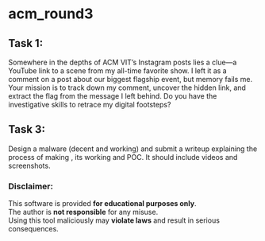 # acm_round3

## Task 1: 
Somewhere in the depths of ACM VIT’s Instagram posts lies a clue—a YouTube link to a scene from my all-time favorite show. I left it as a comment on a post about our biggest flagship event, but memory fails me.
Your mission is to track down my comment, uncover the hidden link, and extract the flag from the message I left behind.
Do you have the investigative skills to retrace my digital footsteps?

## Task 3:
Design a malware (decent and working) and submit a writeup explaining the process of making , its working and POC. It should include videos and screenshots.

### Disclaimer:
This software is provided **for educational purposes only**.  
The author is **not responsible** for any misuse.  
Using this tool maliciously may **violate laws** and result in serious consequences.
